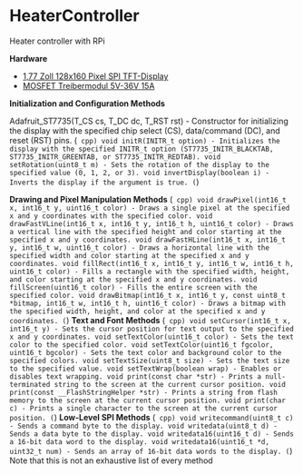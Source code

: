 # HeaterController
Heater controller with RPi 

<b>Hardware</b>
<ul>
  <li><a href="https://cdn.shopify.com/s/files/1/1509/1638/files/1_77_Zoll_SPI_TFT_Display_Datenblatt_AZ-Delivery_Vertriebs_GmbH_0eab71a3-f0c9-42af-8089-d8e6f689e9dc.pdf?v=1606166813" rel="noopener" target="_blank" >1,77 Zoll 128x160 Pixel SPI TFT-Display</a></li>
  <li><a href="https://www.amazon.de/Treibermodul-Dual-Hochleistungs-Switching-Einstellung-Elektronische/dp/B0BBVCD85Q/" rel="noopener" target="_blank" >MOSFET Treibermodul 5V-36V 15A</a></li>
</ul>

<b>Initialization and Configuration Methods</b>

Adafruit_ST7735(T_CS cs, T_DC dc, T_RST rst) - Constructor for initializing the display with the specified chip select (CS), data/command (DC), and reset (RST) pins.
(``` cpp)
void initR(INITR_t option) - Initializes the display with the specified INITR_t option (ST7735_INITR_BLACKTAB, ST7735_INITR_GREENTAB, or ST7735_INITR_REDTAB).
void setRotation(uint8_t m) - Sets the rotation of the display to the specified value (0, 1, 2, or 3).
void invertDisplay(boolean i) - Inverts the display if the argument is true.
(```)

<b>Drawing and Pixel Manipulation Methods</b>
(``` cpp)
void drawPixel(int16_t x, int16_t y, uint16_t color) - Draws a single pixel at the specified x and y coordinates with the specified color.
void drawFastVLine(int16_t x, int16_t y, int16_t h, uint16_t color) - Draws a vertical line with the specified height and color starting at the specified x and y coordinates.
void drawFastHLine(int16_t x, int16_t y, int16_t w, uint16_t color) - Draws a horizontal line with the specified width and color starting at the specified x and y coordinates.
void fillRect(int16_t x, int16_t y, int16_t w, int16_t h, uint16_t color) - Fills a rectangle with the specified width, height, and color starting at the specified x and y coordinates.
void fillScreen(uint16_t color) - Fills the entire screen with the specified color.
void drawBitmap(int16_t x, int16_t y, const uint8_t *bitmap, int16_t w, int16_t h, uint16_t color) - Draws a bitmap with the specified width, height, and color at the specified x and y coordinates.
(```)
<b>Text and Font Methods</b>
(``` cpp)
void setCursor(int16_t x, int16_t y) - Sets the cursor position for text output to the specified x and y coordinates.
void setTextColor(uint16_t color) - Sets the text color to the specified color.
void setTextColor(uint16_t fgcolor, uint16_t bgcolor) - Sets the text color and background color to the specified colors.
void setTextSize(uint8_t size) - Sets the text size to the specified value.
void setTextWrap(boolean wrap) - Enables or disables text wrapping.
void print(const char *str) - Prints a null-terminated string to the screen at the current cursor position.
void print(const __FlashStringHelper *str) - Prints a string from flash memory to the screen at the current cursor position.
void print(char c) - Prints a single character to the screen at the current cursor position.
(```)
<b>Low-Level SPI Methods</b>
(``` cpp)
void writecommand(uint8_t c) - Sends a command byte to the display.
void writedata(uint8_t d) - Sends a data byte to the display.
void writedata16(uint16_t d) - Sends a 16-bit data word to the display.
void writedata16(uint16_t *d, uint32_t num) - Sends an array of 16-bit data words to the display.
(```)
Note that this is not an exhaustive list of every method
